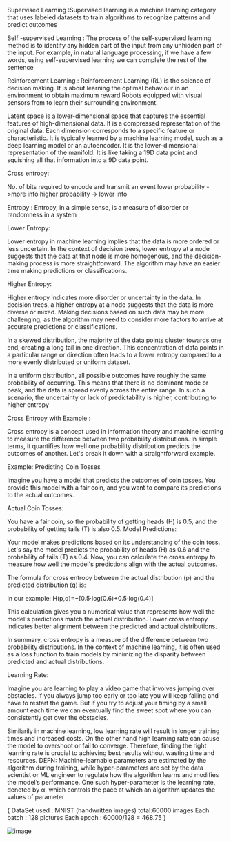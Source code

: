 Supervised Learning :Supervised learning is a machine learning category that uses labeled datasets to train algorithms to recognize patterns and predict outcomes

Self -supervised Learning : The process of the self-supervised learning method is to identify any hidden part of the input from any unhidden part of the input. For example, in natural language processing, if we have a few words, using self-supervised learning we can complete the rest of the sentence

Reinforcement Learning :  Reinforcement Learning (RL) is the science of decision making. It is about learning the optimal behaviour in an environment to obtain maximum reward
Robots equipped with visual sensors from to learn their surrounding environment. 


Latent space is a lower-dimensional space that captures the essential features of high-dimensional data.
It is a compressed representation of the original data.
Each dimension corresponds to a specific feature or characteristic.
It is typically learned by a machine learning model, such as a deep learning model or an autoencoder.
It is the lower-dimensional representation of the manifold.
It is like taking a 19D data point and squishing all that information into a 9D data point. 


Cross entropy:

No. of bits required to encode and transmit an event 
lower probability ->more info 
higher probability -> lower info

Entropy : 
Entropy, in a simple sense, is a measure of disorder or randomness in a system

Lower Entropy:

Lower entropy in machine learning implies that the data is more ordered or less uncertain. In the context of decision trees, lower entropy at a node suggests that the data at that node is more homogenous, and the decision-making process is more straightforward. The algorithm may have an easier time making predictions or classifications.

Higher Entropy:

Higher entropy indicates more disorder or uncertainty in the data. In decision trees, a higher entropy at a node suggests that the data is more diverse or mixed. Making decisions based on such data may be more challenging, as the algorithm may need to consider more factors to arrive at accurate predictions or classifications.


In a skewed distribution, the majority of the data points cluster towards one end, creating a long tail in one direction. This concentration of data points in a particular range or direction often leads to a lower entropy compared to a more evenly distributed or uniform dataset.


In a uniform distribution, all possible outcomes have roughly the same probability of occurring. This means that there is no dominant mode or peak, and the data is spread evenly across the entire range. In such a scenario, the uncertainty or lack of predictability is higher, contributing to higher entropy



Cross Entropy with Example :


Cross entropy is a concept used in information theory and machine learning to measure the difference between two probability distributions. In simple terms, it quantifies how well one probability distribution predicts the outcomes of another. Let's break it down with a straightforward example.

Example: Predicting Coin Tosses

Imagine you have a model that predicts the outcomes of coin tosses. You provide this model with a fair coin, and you want to compare its predictions to the actual outcomes.

Actual Coin Tosses:

You have a fair coin, so the probability of getting heads (H) is 0.5, and the probability of getting tails (T) is also 0.5.
Model Predictions:

Your model makes predictions based on its understanding of the coin toss. Let's say the model predicts the probability of heads (H) as 0.6 and the probability of tails (T) as 0.4.
Now, you can calculate the cross entropy to measure how well the model's predictions align with the actual outcomes.

The formula for cross entropy between the actual distribution (p) and the predicted distribution (q) is:

In our example:
H(p,q)=−[0.5⋅log(0.6)+0.5⋅log(0.4)]

This calculation gives you a numerical value that represents how well the model's predictions match the actual distribution. Lower cross entropy indicates better alignment between the predicted and actual distributions.

In summary, cross entropy is a measure of the difference between two probability distributions. In the context of machine learning, it is often used as a loss function to train models by minimizing the disparity between predicted and actual distributions.



Learning Rate:

Imagine you are learning to play a video game that involves jumping over obstacles. If you always jump too early or too late you will keep failing and have to restart the game. But if you try to adjust your timing by a small amount each time we can eventually find the sweet spot where you can consistently get over the obstacles.

Similarily in machine learning, low learning rate will result in longer training times and increased costs. On the other hand high learning rate can cause the model to overshoot or fail to converge. Therefore, finding the right learning rate is crucial to achieving best results without wasting time and resources. 
DEFN:
Machine-learnable parameters are estimated by the algorithm during training, while hyper-parameters are set by the data scientist or ML engineer to regulate how the algorithm learns and modifies the model’s performance. One such hyper-parameter is the learning rate, denoted by α, which controls the pace at which an algorithm updates the values of parameter 

{
DataSet used : MNIST (handwritten images) total:60000 images 
Each batch : 128 pictures 
Each epcoh : 60000/128 = 468.75 
}


![image](https://github.com/manojbinnal/Text-to-Image-generation-model/assets/91670995/adfe4101-abd3-4120-aa6c-f72777d23511)
